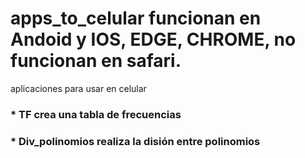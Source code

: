 # apps_to_celular funcionan en Andoid y IOS, EDGE, CHROME,  no funcionan en safari.
aplicaciones para usar en celular

### * TF                  crea una tabla de frecuencias
### * Div_polinomios      realiza la disión entre polinomios

